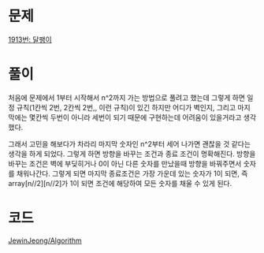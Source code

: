 # 문제

[1913번: 달팽이](https://www.acmicpc.net/problem/1913)

# 풀이

처음에 문제에서 1부터 시작해서 n^2까지 가는 방법으로 풀려고 했는데 그렇게 하면 일정 규칙(1칸씩 2번, 2칸씩 2번,, 이런 규칙)이 있긴 하지만 어디가 벽인지, 그리고 마지막에는 몇칸씩 두번이 아니라 세번이 되기 때문에 구현하는데 어려움이 있을거라고 생각했다. 

그래서 고민을 해보다가 차라리 마지막 숫자인 n^2부터 세어 나가면 괜찮을 것 같다는 생각을 하게 되었다. 그렇게 하면 방향을 바꾸는 조건과 종료 조건이 명확해진다. 방향을 바꾸는 조건은 벽에 부딪히거나 0이 아닌 다른 숫자를 만났을때 방향을 바꿔주면서 숫자를 채워나간다. 그렇게 되면 마지막 종료조건은 가장 가운데 있는 숫자가 1이 되면, 즉 array[n//2][n//2]가 1이 되면 조건에 해당하여 모든 숫자를 채울 수 있게 된다. 

# 코드

[JewinJeong/Algorithm](https://github.com/JewinJeong/Algorithm/tree/master/Baekjoon/Snail_1913)
